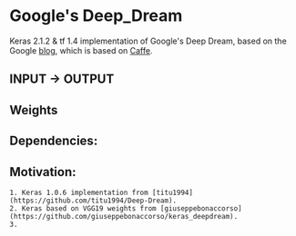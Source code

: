 # Google's Deep_Dream
Keras 2.1.2 & tf 1.4 implementation of Google's Deep Dream, based on the Google [blog](https://research.googleblog.com/2015/06/inceptionism-going-deeper-into-neural.html), which is based on [Caffe](https://github.com/google/deepdream).

INPUT -> OUTPUT
---------------

Weights
-------

Dependencies:
-------------

Motivation:
-----------
    1. Keras 1.0.6 implementation from [titu1994](https://github.com/titu1994/Deep-Dream).
    2. Keras based on VGG19 weights from [giuseppebonaccorso](https://github.com/giuseppebonaccorso/keras_deepdream).
    3. 
